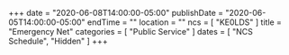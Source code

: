 +++
date = "2020-06-08T14:00:00-05:00"
publishDate = "2020-06-05T14:00:00-05:00"
endTime = ""
location = ""
ncs = [ "KE0LDS" ]
title = "Emergency Net"
categories = [ "Public Service" ]
dates = [ "NCS Schedule", "Hidden" ]
+++
